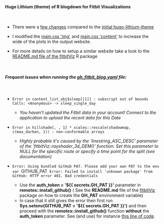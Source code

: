 
<br>

#### **Hugo Lithium (theme) of R blogdown for Fitbit Visualizations**

<br>

* There were a [few changes](https://stackoverflow.com/a/43505891/8302386) compared to the [initial hugo-lithium-theme](https://github.com/jrutheiser/hugo-lithium-theme)

* I modified the [main.css 'img'](https://github.com/mlampros/fitbitVizBlog/blob/master/themes/hugo-lithium/static/css/main.css#L32-L34) and [main.css 'content'](https://github.com/mlampros/fitbitVizBlog/blob/master/themes/hugo-lithium/static/css/main.css#L97-L98) to increase the wide of the plots in the output website.

* For more details on how to setup a similar website take a look to the [README.md file of the fitbitViz](https://github.com/mlampros/fitbitViz#keep-track-of-your-activities-using-fitbitviz-blogdown-and-github-actions) R package

<br>

##### **Frequent issues when running the [gh_fitbit_blog.yaml](https://github.com/mlampros/fitbitVizBlog/blob/master/.github/workflows/gh_fitbit_blog.yaml) file:**

<br>

* `Error in content_list_obj$sleep[[1]] : subscript out of bounds  Calls: <Anonymous> -> sleep_single_day`
    * *You haven't updated the Fitbit data in your account! Connect to the application to upload the recent data for this Date*

* `Error in hillshade[, , 1] * scales::rescale(shadowmap, c(max_darken, 1)) : non-conformable arrays`
    * *Highly probable it's caused by the 'linestring_ASC_DESC' parameter of the 'fitbitViz::rayshader_3d_DEM()' function. Set this parameter to NULL for the specific route or specify a time point for the split (see documentation)*

* `Error: Using bundled GitHub PAT. Please add your own PAT to the env var `GITHUB_PAT` Error: Failed to install 'unknown package' from GitHub: HTTP error 401. Bad credentials`
    * Use the **auth_token = '${{ secrets.GH_PAT }}'** parameter in **remotes::install_github()** ( See the **README.md** file of the [fitbitViz](https://github.com/mlampros/fitbitViz#keep-track-of-your-activities-using-fitbitviz-blogdown-and-github-actions) package on how to create the **GH_PAT** environment variable)
    * In case that it still gives the error then first run **Sys.setenv(GITHUB_PAT = '${{ secrets.GH_PAT }}')** and then proceed with the **remotes::install_github()** function **without** the **auth_token** parameter. See (and use) for instance [this line of code](https://github.com/mlampros/fitbitVizBlog/blob/master/.github/workflows/gh_fitbit_blog.yaml#L118).
    
<br>
